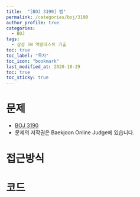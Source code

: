 ```yaml
---
title:  "[BOJ 3190] 뱀"
permalink: /categories/boj/3190
author_profile: true
categories:
  - BOJ
tags:
  - 삼성 SW 역량테스트 기출
toc: true
toc_label: "목차"
toc_icon: "bookmark"
last_modified_at: 2020-10-29
toc: true
toc_sticky: true
---
```

# 문제
* [BOJ 3190]()
* 문제의 저작권은 Baekjoon Online Judge에 있습니다.  

# 접근방식 


# 코드
```java

```